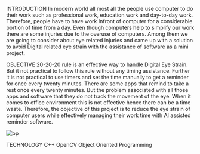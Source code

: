 INTRODUCTION
In modern world all most all the people use computer to do their work such as professional work,
education work and day-to-day work. Therefore, people have to have work Infront of computer for a
considerable portion of time from a day. Even though computers help to simplify our work there are
some injuries due to the overuse of computers. Among them we are going to consider about eye
related injuries and came up with a solution to avoid Digital related eye strain with the assistance of
software as a mini project.

OBJECTIVE
20-20-20 rule is an effective way to handle Digital Eye Strain. But it not practical to follow this rule
without any timing assistance. Further it is not practical to use timers and set the time manually to get
a reminder for once every twenty minutes.
There are some apps that remind to take a rest once every twenty minutes. But the problem associated
with all those apps and software that they do not track the movement of the eye. When it comes to
office environment this is not effective hence there can be a time waste.
Therefore, the objective of this project is to reduce the eye strain of computer users while effectively
managing their work time with AI assisted reminder software.

![op](https://github.com/AbhimanDehipitiya/AI-vision/assets/119153381/a2b972bf-dfdc-4de6-bcf5-18aec8996286)

TECHNOLOGY
C++
OpenCV
Object Oriented Programming












